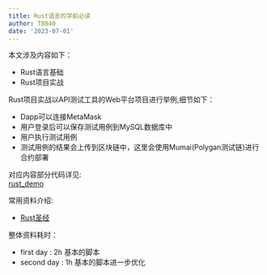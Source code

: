 ```yaml
---
title: Rust语言的学前必读
author: T8840
date: '2023-07-01'
---
```


本文涉及内容如下：
- Rust语言基础
- Rust项目实战

Rust项目实战以API测试工具的Web平台项目进行举例,细节如下：
- Dapp可以连接MetaMask
- 用户登录后可以保存测试用例到MySQL数据库中
- 用户执行测试用例
- 测试用例的结果会上传到区块链中，这里会使用Mumai(Polygan测试链)进行合约部署

对应内容部分代码详见:  
[rust_demo](https://github.com/T8840/rust_demo)  

常用资料介绍:  
- [Rust圣经]()

整体资料耗时：
- first day  : 2h 基本的脚本
- second day : 1h 基本的脚本进一步优化
